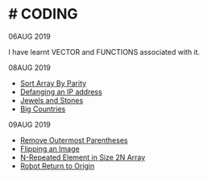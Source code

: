 # # CODING
06AUG 2019

I have learnt VECTOR and FUNCTIONS associated with it.

08AUG 2019 

- [Sort Array By Parity](https://github.com/Adityathakur3029/CODING/tree/master/Sort%20Array%20By%20Parity)
- [Defanging an IP address](https://github.com/Adityathakur3029/CODING/tree/master/Defanging%20an%20IP%20Address)
- [Jewels and Stones](https://github.com/Adityathakur3029/CODING/tree/master/Jewels%20and%20Stones)
- [Big Countries](https://github.com/Adityathakur3029/CODING/tree/master/Big%20Countries)

09AUG 2019
- [Remove Outermost Parentheses](https://github.com/Adityathakur3029/CODING/tree/master/Remove%20Outermost%20Parentheses)
- [Flipping an Image](https://github.com/Adityathakur3029/CODING/tree/master/Flipping%20an%20Image)
- [N-Repeated Element in Size 2N Array](https://github.com/Adityathakur3029/CODING/tree/master/N-Repeated%20Element%20in%20Size%202N%20Array)
- [Robot Return to Origin]()